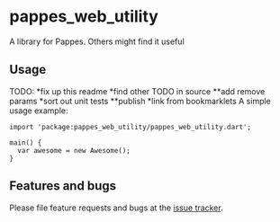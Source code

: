 # pappes_web_utility

A library for Pappes.  Others might find it useful

## Usage

TODO:
*fix up this readme
*find other TODO in source
**add remove params
*sort out unit tests
**publish
*link from bookmarklets
A simple usage example:

    import 'package:pappes_web_utility/pappes_web_utility.dart';

    main() {
      var awesome = new Awesome();
    }

## Features and bugs

Please file feature requests and bugs at the [issue tracker][tracker].

[tracker]: https://github.com/pappes/aarvark/issues
